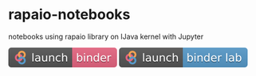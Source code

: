 # rapaio-notebooks
notebooks using rapaio library on IJava kernel with Jupyter

[![Launch rapaio with IJava binder](images/launch-binder.svg)](https://mybinder.org/v2/gh/padreati/rapaio-notebooks/master) 
[![badge](images/launch-binder-lab.svg)](https://mybinder.org/v2/gh/padreati/rapaio-notebooks/master)
